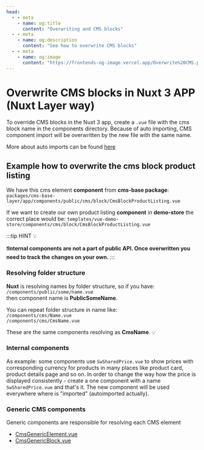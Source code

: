 ```yaml
---
head:
  - - meta
    - name: og:title
      content: "Overwriting and CMS blocks"
  - - meta
    - name: og:description
      content: "See how to overwrite CMS blocks"
  - - meta
    - name: og:image
      content: "https://frontends-og-image.vercel.app/Overwrite%20CMS.png"
---
```


# Overwrite CMS blocks in Nuxt 3 APP (Nuxt Layer way)

To override CMS blocks in the Nuxt 3 app, create a `.vue` file with the cms block name in the components directory.
Because of auto importing, CMS component import will be overwritten by the new file with the same name.

More about auto imports can be found [here](https://nuxt.com/docs/guide/concepts/auto-imports)

## Example how to overwrite the cms block product listing

We have this cms element **component** from **cms-base package**:  
`packages/cms-base-layer/app/components/public/cms/block/CmsBlockProductListing.vue`

If we want to create our own product listing **component** in **demo-store** the correct place would be:
`templates/vue-demo-store/components/cms/block/CmsBlockProductListing.vue`

:::tip HINT 💡

❗**Internal components are not a part of public API. Once overwritten you need to track the changes on your own.**
:::

### Resolving folder structure

**Nuxt** is resolving names by folder structure, so if you have:  
`/components/public/some/name.vue`  
then component name is **PublicSomeName**.

You can repeat folder structure in name like:  
`/components/cms/Name.vue`  
`/components/cms/CmsName.vue`

These are the same components resolving as **CmsName**. 💡

### Internal components

As example: some components use `SwSharedPrice.vue` to show prices with corresponding currency for products in many places like product card, product details page and so on. In order to change the way how the price is displayed consistently - create a one component with a name `SwSharedPrice.vue` and that's it. The new component will be used everywhere where is "imported" (autoimported actually).

### Generic CMS components

Generic components are responsible for resolving each CMS element

- [CmsGenericElement.vue](https://github.com/shopware/frontends/blob/main/packages/cms-base-layer/app/components/public/cms/CmsGenericElement.vue)
- [CmsGenericBlock.vue](https://github.com/shopware/frontends/blob/main/packages/cms-base-layer/app/components/public/cms/CmsGenericBlock.vue)
